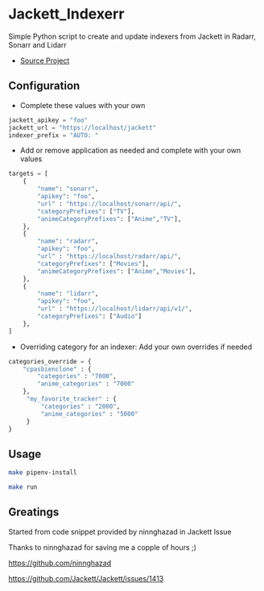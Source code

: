 # Jackett_Indexerr
Simple Python script to create and update indexers from Jackett in Radarr, Sonarr and Lidarr

* [Source Project](https://github.com/Guilhem23/Jackett_Indexerr)

## Configuration

- Complete these values with your own

```python
jackett_apikey = "foo"
jackett_url = "https://localhost/jackett"
indexer_prefix = "AUTO: "
```

- Add or remove application as needed and complete with your own values

```python
targets = [
    {
        "name": "sonarr",
        "apikey": "foo",
        "url" : "https://localhost/sonarr/api/",
        "categoryPrefixes": ["TV"],
        "animeCategoryPrefixes": ["Anime","TV"],
    },
    {
        "name": "radarr",
        "apikey": "foo",
        "url" : "https://localhost/radarr/api/",
        "categoryPrefixes": ["Movies"],
        "animeCategoryPrefixes": ["Anime","Movies"],
    },
    {
        "name": "lidarr",
        "apikey": "foo",
        "url" : "https://localhost/lidarr/api/v1/",
        "categoryPrefixes": ["Audio"]
    },
]
```

- Overriding category for an indexer: Add your own overrides if needed

```python
categories_override = {
    "cpasbienclone" : {
        "categories" : "7000",
        "anime_categories" : "7000"
    },
     "my_favorite_tracker" : {
         "categories" : "2000",
         "anime_categories" : "5000"
     }
}
```

## Usage

```bash
make pipenv-install

make run
```

## Greatings

Started from code snippet provided by ninnghazad in Jackett Issue

Thanks to ninnghazad for saving me a copple of hours ;)

https://github.com/ninnghazad

https://github.com/Jackett/Jackett/issues/1413
